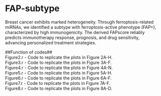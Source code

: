 # FAP-subtype
Breast cancer exhibits marked heterogeneity. Through ferroptosis-related miRNAs, we identified a subtype with ferroptosis-active phenotype (FAP+), characterized by high immunogenicity. The derived FAPscore reliably predicts immunotherapy response, prognosis, and drug sensitivity, advancing personalized treatment strategies.

##Function of codes##  
Figure2.r - Code to replicate the plots in Figure 2A-H.  
Figure3.r - Code to replicate the plots in Figure 3A-F.  
Figure4.r - Code to replicate the plots in Figure 4A-N.  
Figure5.r - Code to replicate the plots in Figure 5A-H.  
Figure6.r - Code to replicate the plots in Figure 6A-F.   
Figure7.r - Code to replicate the plots in Figure 7A-F.  
Figure8.r - Code to replicate the plots in Figure 8A-D.  
